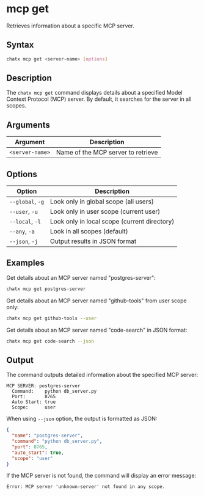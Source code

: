 # mcp get

Retrieves information about a specific MCP server.

## Syntax

```bash
chatx mcp get <server-name> [options]
```

## Description

The `chatx mcp get` command displays details about a specified Model Context Protocol (MCP) server. By default, it searches for the server in all scopes.

## Arguments

| Argument | Description |
|----------|-------------|
| `<server-name>` | Name of the MCP server to retrieve |

## Options

| Option | Description |
|--------|-------------|
| `--global`, `-g` | Look only in global scope (all users) |
| `--user`, `-u` | Look only in user scope (current user) |
| `--local`, `-l` | Look only in local scope (current directory) |
| `--any`, `-a` | Look in all scopes (default) |
| `--json`, `-j` | Output results in JSON format |

## Examples

Get details about an MCP server named "postgres-server":

```bash
chatx mcp get postgres-server
```

Get details about an MCP server named "github-tools" from user scope only:

```bash
chatx mcp get github-tools --user
```

Get details about an MCP server named "code-search" in JSON format:

```bash
chatx mcp get code-search --json
```

## Output

The command outputs detailed information about the specified MCP server:

```
MCP SERVER: postgres-server
  Command:    python db_server.py
  Port:       8765
  Auto Start: true
  Scope:      user
```

When using `--json` option, the output is formatted as JSON:

```json
{
  "name": "postgres-server",
  "command": "python db_server.py",
  "port": 8765,
  "auto_start": true,
  "scope": "user"
}
```

If the MCP server is not found, the command will display an error message:

```
Error: MCP server 'unknown-server' not found in any scope.
```